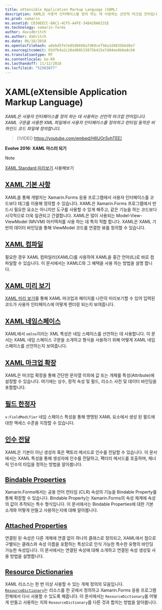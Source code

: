```yaml
---
title: eXtensible Application Markup Language (XAML)
description: XAML은 사용자 인터페이스를 정의 하는 데 사용하는 선언적 마크업 언어입니다. XAML 구문을 사용한 XML 파일에서 사용자 인터페이스를 정의하고 런타임 동작은 비하인드 코드 파일에 정의합니다.
ms.prod: xamarin
ms.assetid: CD30EECC-8AC1-4CF5-A4FE-348420A6231E
ms.technology: xamarin-forms
author: davidbritch
ms.author: dabritch
ms.date: 06/18/2018
ms.openlocfilehash: adebd5fe7e05d6698a7d69cef56a1d4035b6d8e7
ms.sourcegitcommit: 03dfb4a2c20ad68515875b415e7d84ee9b0a8cb8
ms.translationtype: MT
ms.contentlocale: ko-KR
ms.lasthandoff: 11/12/2018
ms.locfileid: "51563077"
---
```

# <a name="extensible-application-markup-language-xaml"></a>XAML(eXtensible Application Markup Language)

_XAML은 사용자 인터페이스를 정의 하는 데 사용하는 선언적 마크업 언어입니다. XAML 구문을 사용한 XML 파일에서 사용자 인터페이스를 정의하고 런타임 동작은 비하인드 코드 파일에 정의합니다._

> [!VIDEO https://youtube.com/embed/H6UOrSyhTEE]

**Evolve 2016: XAML 마스터 되기**

> [!NOTE]
> [XAML Standard 미리보기](standard/index.md) 사용해보기

<a name="xaml" />

## <a name="xaml-basicsxaml-basicsindexmd"></a>[XAML 기본 사항](xaml-basics/index.md)

XAML을 통해 개발자는 Xamarin.Forms 응용 프로그램에서 사용자 인터페이스를 코드보다 태그를 이용해 정의할 수 있습니다. XAML은 Xamarin.Forms 프로그램에서 반드시 필요한 요소는 아니지만 도구를 사용할 수 있게 해주고, 같은 기능을 하는 코드보다 시각적으로 더욱 일관되고 간결합니다. XAML은 많이 사용되는 Model-View-ViewModel (MVVM) 아키텍처를 사용 하는 데 특히 적합 합니다. XAML은 XAML 기반의 데이터 바인딩을 통해 ViewModel 코드를 연결한 뷰를 정의할 수 있습니다. 

## <a name="xaml-compilationxamlcmd"></a>[XAML 컴파일](xamlc.md)

필요한 경우 XAML 컴파일러(XAMLC)를 사용하여 XAML을 중간 언어(IL)로 바로 컴파일할 수 있습니다. 이 문서에서는 XAMLC와 그 혜택을 사용 하는 방법을 설명 합니다.

## <a name="xaml-previewerxaml-previewermd"></a>[XAML 미리 보기](xaml-previewer.md)

[XAML 미리 보기](~/xamarin-forms/xaml/xaml-previewer.md)를 통해 XAML 마크업과 페이지를 나란히 미리보기할 수 있어 입력된 코드가 사용자 인터페이스에 어떻게 렌더링 되는지 보여줍니다.

## <a name="xaml-namespacesnamespacesmd"></a>[XAML 네임스페이스](namespaces.md)

XAML에서 `xmlns`이라는 XML 특성은 네임 스페이스를 선언하는 데 사용합니다. 이 문서는 XAML 네임 스페이스 구문을 소개하고 형식을 사용하기 위해 어떻게 XAML 네임스페이스를 선언하는지 보여줍니다.

## <a name="xaml-markup-extensionsmarkup-extensionsindexmd"></a>[XAML 마크업 확장](markup-extensions/index.md)

XAML은 마크업 확장을 통해 간단한 문자열 이외에 값 또는 개체를 특성(Attribute)에 설정할 수 있습니다. 여기에는 상수, 정적 속성 및 필드, 리소스 사전 및 데이터 바인딩을 포함합니다.

## <a name="field-modifiersfield-modifiersmd"></a>[필드 한정자](field-modifiers.md)

`x:FieldModifier` 네임 스페이스 특성을 통해 명명된 XAML 요소에서 생성 된 필드에 대한 액세스 수준을 지정할 수 있습니다.

## <a name="passing-argumentspassing-argumentsmd"></a>[인수 전달](passing-arguments.md)

XAML은 기본이 아닌 생성자 혹은 팩토리 메서드로 인수를 전달할 수 있습니다. 이 문서에서는 XAML 특성을 통해 생성자에 인수를 전달하고, 팩터리 메서드를 호출하며, 제너릭 인수의 타입을 정하는 방법을 알아봅니다.

## <a name="bindable-propertiesbindable-propertiesmd"></a>[Bindable Properties](bindable-properties.md)

Xamarin.Forms에서는 공용 언어 런타임 (CLR) 속성의 기능을 Bindable Property를 통해 확장할 수 있습니다. Bindable Property는 Xamarin.Forms의 속성 체계에 속성의 값이 추적되는 특수 형식입니다. 이 문서에서는 Bindable Properties에 대한 기본 소개와 어떻게 만들고 사용하는지에 대해 알아봅니다.

## <a name="attached-propertiesattached-propertiesmd"></a>[Attached Properties](attached-properties.md)

연결된 된 속성은 다른 개체에 연결 없이 하나의 클래스로 정의되고, XAML에서 점으로 구별되는 클래스와 속성 이름을 포함하는 특성으로 인식 가능한 특수한 유형의 바인딩 가능한 속성입니다. 이 문서에서는 연결된 속성에 대해 소개하고 연결된 속성 생성및 사용 방법을 설명합니다.

## <a name="resource-dictionariesresource-dictionariesmd"></a>[Resource Dictionaries](resource-dictionaries.md)

XAML 리소스는 한 번 이상 사용할 수 있는 개체 정의의 모음입니다. [`ResourceDictionary`](xref:Xamarin.Forms.ResourceDictionary)는 리소스를 한 곳에서 정의하고 Xamarin.Forms 응용 프로그램 전체에서 다시 사용할 수 있도록 해줍니다. 이 문서에서는 `ResourceDictionary`를 어떻게 만들고 사용하는 지와 `ResourceDictionary`를 다른 것과 합치는 방법을 알아봅니다.
